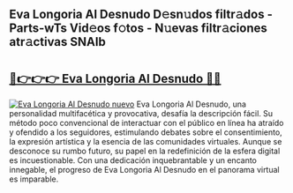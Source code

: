 ## Eva Longoria Al Desnudo D𝚎sn𝚞dos filtr𝚊dos - Parts-wTs Vid𝚎os f𝚘tos - N𝚞evas filtr𝚊ciones atr𝚊ctivas SNAIb

# <h2><a href="http://mb67izf.tromn.icu/?c=Eva+Longoria+Al+Desnudo">🔗👉👉👉 Eva Longoria Al Desnudo 🔗🔗</a></h2>

[![Eva Longoria Al Desnudo nuevo](https://i.imgur.com/pEAQMta.gif)](http://mb67izf.tromn.icu/?c=Eva+Longoria+Al+Desnudo)
Eva Longoria Al Desnudo, una personalidad multifacética y provocativa, desafía la descripción fácil. Su método poco convencional de interactuar con el público en línea ha atraído y ofendido a los seguidores, estimulando debates sobre el consentimiento, la expresión artística y la esencia de las comunidades virtuales. Aunque se desconoce su rumbo futuro, su papel en la redefinición de la esfera digital es incuestionable. Con una dedicación inquebrantable y un encanto innegable, el progreso de Eva Longoria Al Desnudo en el panorama virtual es imparable.
